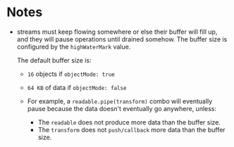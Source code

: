 # Notes

- streams must keep flowing somewhere or else their buffer will fill up,
  and they will pause operations until drained somehow.
  The buffer size is configured by the `highWaterMark` value.

  The default buffer size is:
    - `16` objects if `objectMode: true`
    - `64 KB` of data if `objectMode: false`

  - For example, a `readable.pipe(transform)` combo will eventually pause
    because the data doesn't eventually go anywhere, unless:

    - The `readable` does not produce more data than the buffer size.
    - The `transform` does not `push/callback` more data than the buffer size.
